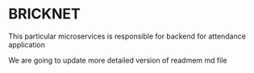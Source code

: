 # BRICKNET


This particular microservices is responsible for backend for attendance application 

We are going to update more detailed version of readmem md file
